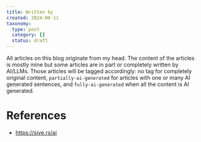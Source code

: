 ```yaml
---
title: Written by
created: 2024-06-11
taxonomy:
  type: post
  category: []
  status: draft
---
```


All articles on this blog originate from my head. The content of the articles is mostly mine but some articles are in part or completely written by AI/LLMs. Those articles will be tagged accordingly: no tag for completely original content, `partially-ai-generated` for articles with one or many AI generated sentences, and `fully-ai-generated` when all the content is AI generated.

# References
* https://sive.rs/ai